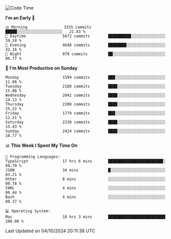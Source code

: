<!--START_SECTION:waka-->
![Code Time](http://img.shields.io/badge/Code%20Time-4%2C412%20hrs%2048%20mins-blue)

**I'm an Early 🐤** 

```text
🌞 Morning                3155 commits        █████░░░░░░░░░░░░░░░░░░░░   21.83 % 
🌆 Daytime                5672 commits        ██████████░░░░░░░░░░░░░░░   39.24 % 
🌃 Evening                4648 commits        ████████░░░░░░░░░░░░░░░░░   32.16 % 
🌙 Night                  979 commits         ██░░░░░░░░░░░░░░░░░░░░░░░   06.77 % 
```
📅 **I'm Most Productive on Sunday** 

```text
Monday                   1599 commits        ███░░░░░░░░░░░░░░░░░░░░░░   11.06 % 
Tuesday                  2180 commits        ████░░░░░░░░░░░░░░░░░░░░░   15.08 % 
Wednesday                2042 commits        ████░░░░░░░░░░░░░░░░░░░░░   14.13 % 
Thursday                 2200 commits        ████░░░░░░░░░░░░░░░░░░░░░   15.22 % 
Friday                   1779 commits        ███░░░░░░░░░░░░░░░░░░░░░░   12.31 % 
Saturday                 2230 commits        ████░░░░░░░░░░░░░░░░░░░░░   15.43 % 
Sunday                   2424 commits        ████░░░░░░░░░░░░░░░░░░░░░   16.77 % 
```


📊 **This Week I Spent My Time On** 

```text
💬 Programming Languages: 
TypeScript               17 hrs 6 mins       ████████████████████████░   94.70 % 
JSON                     34 mins             █░░░░░░░░░░░░░░░░░░░░░░░░   03.21 % 
Other                    8 mins              ░░░░░░░░░░░░░░░░░░░░░░░░░   00.78 % 
YAML                     4 mins              ░░░░░░░░░░░░░░░░░░░░░░░░░   00.44 % 
Bash                     4 mins              ░░░░░░░░░░░░░░░░░░░░░░░░░   00.37 % 

💻 Operating System: 
Mac                      18 hrs 3 mins       █████████████████████████   100.00 % 
```


 Last Updated on 04/10/2024 20:11:38 UTC
<!--END_SECTION:waka-->
